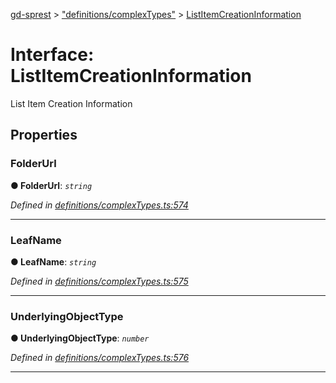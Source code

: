 [gd-sprest](../README.md) > ["definitions/complexTypes"](../modules/_definitions_complextypes_.md) > [ListItemCreationInformation](../interfaces/_definitions_complextypes_.listitemcreationinformation.md)



# Interface: ListItemCreationInformation


List Item Creation Information


## Properties
<a id="folderurl"></a>

###  FolderUrl

**●  FolderUrl**:  *`string`* 

*Defined in [definitions/complexTypes.ts:574](https://github.com/gunjandatta/sprest/blob/3de79f1/src/definitions/complexTypes.ts#L574)*





___

<a id="leafname"></a>

###  LeafName

**●  LeafName**:  *`string`* 

*Defined in [definitions/complexTypes.ts:575](https://github.com/gunjandatta/sprest/blob/3de79f1/src/definitions/complexTypes.ts#L575)*





___

<a id="underlyingobjecttype"></a>

###  UnderlyingObjectType

**●  UnderlyingObjectType**:  *`number`* 

*Defined in [definitions/complexTypes.ts:576](https://github.com/gunjandatta/sprest/blob/3de79f1/src/definitions/complexTypes.ts#L576)*





___


